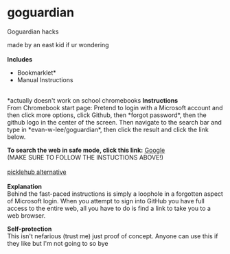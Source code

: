 # goguardian
Goguardian hacks

made by an east kid if ur wondering<br/><br/>
<b>Includes</b>
* Bookmarklet*
* Manual Instructions
<br/>
*actually doesn't work on school chromebooks
<b>Instructions</b><br/>
From Chromebook start page: Pretend to login with a Microsoft account and then click more options, click Github, then *forgot password*, then the github logo in the center of the screen. Then navigate to the search bar and type in *evan-w-lee/goguardian*, then click the result and click the link below.

<b>To search the web in safe mode, click this link:</b>
<a href="https://google.com">Google</a><br/>
(MAKE SURE TO FOLLOW THE INSTUCTIONS ABOVE!)<br/><br/>
<a href="https://picklehub.com">picklehub alternative</a><br/>
<br/>
<b>Explanation</b><br/>
Behind the fast-paced instructions is simply a loophole in a forgotten aspect of Microsoft login. When you attempt to sign into GitHub you have full access to the entire web, all you have to do is find a link to take you to a web browser.

<b>Self-protection</b><br/>
This isn't nefarious (trust me) just proof of concept. Anyone can use this if they like but I'm not going to so bye
